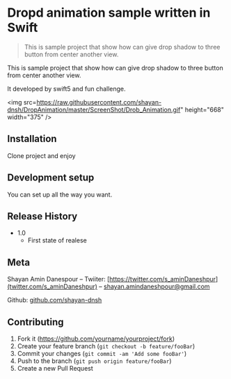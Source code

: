 # Dropd animation sample written in Swift
> This is sample project that show how can give drop shadow to three button from center another view.

This is sample project that show how can give drop shadow to three button from center another view.

It developed by swift5 and fun challenge. 


<img src=https://raw.githubusercontent.com/shayan-dnsh/DropAnimation/master/ScreenShot/Drob_Animation.gif"  height="668" width="375" />

## Installation

Clone project and enjoy

## Development setup

You can set up all the way you want.


## Release History

* 1.0
    * First state of realese

## Meta

Shayan Amin Danespour – Twiiter: [https://twitter.com/s_aminDaneshpur](twitter.com/s_aminDaneshpur) – shayan.amindaneshpour@gmail.com

Github: [github.com/shayan-dnsh](github.com/shayan-dnsh)

## Contributing

1. Fork it (<https://github.com/yourname/yourproject/fork>)
2. Create your feature branch (`git checkout -b feature/fooBar`)
3. Commit your changes (`git commit -am 'Add some fooBar'`)
4. Push to the branch (`git push origin feature/fooBar`)
5. Create a new Pull Request

